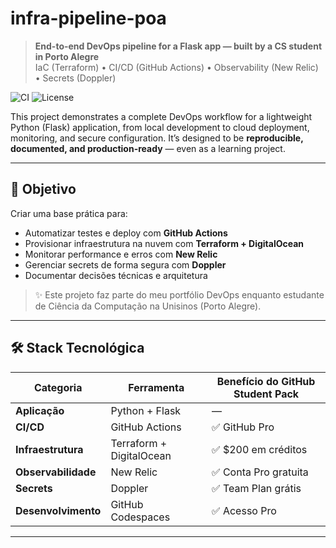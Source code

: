 # infra-pipeline-poa

> **End-to-end DevOps pipeline for a Flask app — built by a CS student in Porto Alegre**  
> IaC (Terraform) • CI/CD (GitHub Actions) • Observability (New Relic) • Secrets (Doppler)

![CI](https://github.com/seunome/infra-pipeline-poa/actions/workflows/ci.yml/badge.svg)
![License](https://img.shields.io/badge/license-MIT-pink)

This project demonstrates a complete DevOps workflow for a lightweight Python (Flask) application, from local development to cloud deployment, monitoring, and secure configuration. It’s designed to be **reproducible, documented, and production-ready** — even as a learning project.

---

## 🎯 Objetivo

Criar uma base prática para:
- Automatizar testes e deploy com **GitHub Actions**
- Provisionar infraestrutura na nuvem com **Terraform + DigitalOcean**
- Monitorar performance e erros com **New Relic**
- Gerenciar secrets de forma segura com **Doppler**
- Documentar decisões técnicas e arquitetura

> ✨ Este projeto faz parte do meu portfólio DevOps enquanto estudante de Ciência da Computação na Unisinos (Porto Alegre).

---

## 🛠️ Stack Tecnológica

| Categoria          | Ferramenta                     | Benefício do GitHub Student Pack |
|--------------------|-------------------------------|----------------------------------|
| **Aplicação**      | Python + Flask                | —                                |
| **CI/CD**          | GitHub Actions                | ✅ GitHub Pro                    |
| **Infraestrutura** | Terraform + DigitalOcean      | ✅ $200 em créditos               |
| **Observabilidade**| New Relic                     | ✅ Conta Pro gratuita             |
| **Secrets**        | Doppler                       | ✅ Team Plan grátis               |
| **Desenvolvimento**| GitHub Codespaces | ✅ Acesso Pro                     |

---
